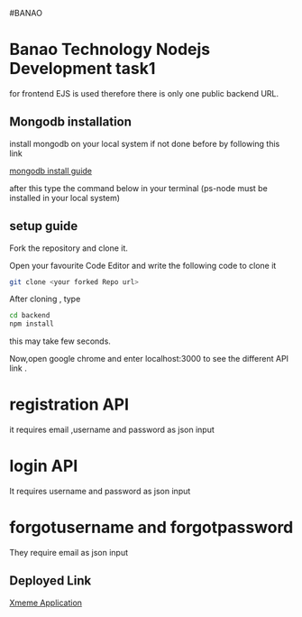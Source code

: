 #BANAO
# Banao Technology Nodejs Development task1

for frontend EJS is used therefore there is only one public backend URL.

## Mongodb installation
install mongodb on your local system if not done before by following this link

<a href='https://docs.mongodb.com/guides/server/install/'>mongodb install guide</a>

after this type the command below in your terminal (ps-node must be installed in your local system)

## setup guide

Fork the repository and clone it.

Open your favourite Code Editor and write the following code to clone it

```bash
git clone <your forked Repo url>
```

After cloning , type

```bash
cd backend
npm install
```
this may take few seconds.

Now,open google chrome and enter localhost:3000 to see the different API link .
# registration API
it requires email ,username and password as json input
# login API
It requires username and password as json input
# forgotusername and forgotpassword
They require email as json input 

## Deployed Link

<a href="https://meme-x-app.herokuapp.com/">Xmeme Application</a>